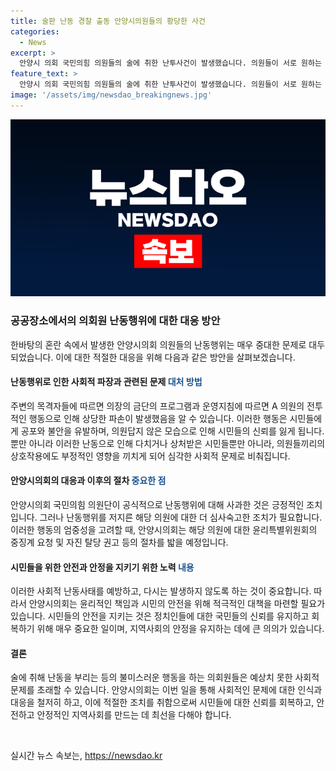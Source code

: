 ```yaml
---
title: 술판 난동 경찰 출동 안양시의원들의 황당한 사건
categories:
  - News
excerpt: >
  안양시 의회 국민의힘 의원들의 술에 취한 난투사건이 발생했습니다. 의원들이 서로 원하는 방을 언쟁하다 A 의원이 폭언을 하며 사태가 시작되었고, 의원들 간 난투극으로 인해 쓰러진 의원도 발생했습니다. 안양시의회는 해당 의원을 윤리특별위원회에 중징계 요청하고 자진 탈당을 권고했으며, 이에 대해 국민의힘 의원들은 공식 사과하며 사건을 회유했습니다. (단어 수: 77, 문자 수: 394)
feature_text: >
  안양시 의회 국민의힘 의원들의 술에 취한 난투사건이 발생했습니다. 의원들이 서로 원하는 방을 언쟁하다 A 의원이 폭언을 하며 사태가 시작되었고, 의원들 간 난투극으로 인해 쓰러진 의원도 발생했습니다. 안양시의회는 해당 의원을 윤리특별위원회에 중징계 요청하고 자진 탈당을 권고했으며, 이에 대해 국민의힘 의원들은 공식 사과하며 사건을 회유했습니다. (단어 수: 77, 문자 수: 394)
image: '/assets/img/newsdao_breakingnews.jpg'
---
```


<p><img src="/assets/img/newsdao_breakingnews.jpg" alt="cryptoinkorea 속보" /></p>

<h3>공공장소에서의 의회원 난동행위에 대한 대응 방안</h3>

<p>한바탕의 혼란 속에서 발생한 안양시의회 의원들의 난동행위는 매우 중대한 문제로 대두되었습니다. 이에 대한 적절한 대응을 위해 다음과 같은 방안을 살펴보겠습니다.</p>

<h4>난동행위로 인한 사회적 파장과 관련된 문제 <span style="color: #1a5490;">대처 방법</span></h4>

<p>주변의 목격자들에 따르면 의장의 금단의 프로그램과 운영지침에 따르면 A 의원의 전투적인 행동으로 인해 상당한 파손이 발생했음을 알 수 있습니다. 이러한 행동은 시민들에게 공포와 불안을 유발하며, 의원답지 않은 모습으로 인해 시민들의 신뢰를 잃게 됩니다.
뿐만 아니라 이러한 난동으로 인해 다치거나 상처받은 시민들뿐만 아니라, 의원들끼리의 상호작용에도 부정적인 영향을 끼치게 되어 심각한 사회적 문제로 비춰집니다.</p>

<h4>안양시의회의 대응과 이후의 절차 <span style="color: #1a5490;">중요한 점</span></h4>

<p>안양시의회 국민의힘 의원단이 공식적으로 난동행위에 대해 사과한 것은 긍정적인 조치입니다. 그러나 난동행위를 저지른 해당 의원에 대한 더 심사숙고한 조치가 필요합니다. 이러한 행동의 엄중성을 고려할 때, 안양시의회는 해당 의원에 대한 윤리특별위원회의 중징계 요청 및 자진 탈당 권고 등의 절차를 밟을 예정입니다.</p>

<h4>시민들을 위한 안전과 안정을 지키기 위한 노력 <span style="color: #1a5490;">내용</span></h4>

<p>이러한 사회적 난동사태를 예방하고, 다시는 발생하지 않도록 하는 것이 중요합니다. 따라서 안양시의회는 윤리적인 책임과 시민의 안전을 위해 적극적인 대책을 마련할 필요가 있습니다. 시민들의 안전을 지키는 것은 정치인들에 대한 국민들의 신뢰를 유지하고 회복하기 위해 매우 중요한 일이며, 지역사회의 안정을 유지하는 데에 큰 의의가 있습니다.</p>

<h4>결론</h4>

<p>술에 취해 난동을 부리는 등의 불미스러운 행동을 하는 의회원들은 예상치 못한 사회적 문제를 초래할 수 있습니다. 안양시의회는 이번 일을 통해 사회적인 문제에 대한 인식과 대응을 철저히 하고, 이에 적절한 조치를 취함으로써 시민들에 대한 신뢰를 회복하고, 안전하고 안정적인 지역사회를 만드는 데 최선을 다해야 합니다.</p>

<p data-ke-size="size16">&nbsp;</p>
실시간 뉴스 속보는, <a href="https://newsdao.kr" rel="dofollow">https://newsdao.kr</a>


